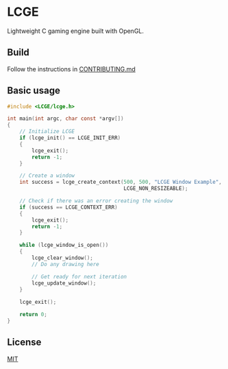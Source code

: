 # LCGE
Lightweight C gaming engine built with OpenGL.

## Build

Follow the instructions in [CONTRIBUTING.md](https://github.com/SatvikR/LCGE/blob/main/CONTRIBUTING.md#contributing-code)

## Basic usage

```c
#include <LCGE/lcge.h>

int main(int argc, char const *argv[])
{
    // Initialize LCGE
    if (lcge_init() == LCGE_INIT_ERR)
    {
        lcge_exit();
        return -1;
    }

    // Create a window
    int success = lcge_create_context(500, 500, "LCGE Window Example", 
                                      LCGE_NON_RESIZEABLE);

    // Check if there was an error creating the window
    if (success == LCGE_CONTEXT_ERR)
    {
        lcge_exit();
        return -1;
    }

    while (lcge_window_is_open())
    {
        lcge_clear_window();
        // Do any drawing here

        // Get ready for next iteration
        lcge_update_window();
    }
    
    lcge_exit();

    return 0;
}
```

## License

[MIT](https://github.com/SatvikR/LCGE/blob/main/LICENSE)